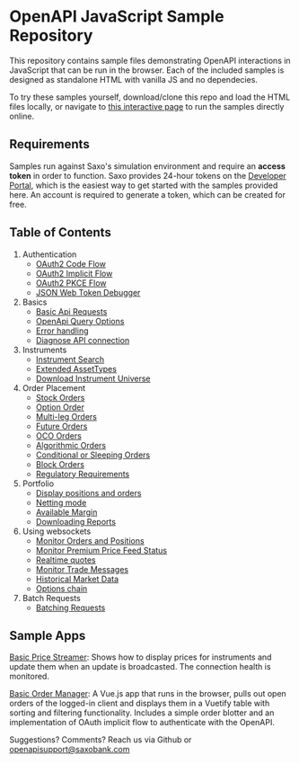 # OpenAPI JavaScript Sample Repository

This repository contains sample files demonstrating OpenAPI interactions in JavaScript that can be run in the browser. Each of the included samples is designed as standalone HTML with vanilla JS and no dependecies.

To try these samples yourself, download/clone this repo and load the HTML files locally, or navigate to [this interactive page](https://saxobank.github.io/openapi-samples-js/) to run the samples directly online.

## Requirements

Samples run against Saxo's simulation environment and require an **access token** in order to function. Saxo provides 24-hour tokens on the [Developer Portal](https://www.developer.saxo/openapi/token/), which is the easiest way to get started with the samples provided here. An account is required to generate a token, which can be created for free.

## Table of Contents

1. Authentication
   - [OAuth2 Code Flow](authentication/oauth2-code-flow)
   - [OAuth2 Implicit Flow](authentication/oauth2-implicit-flow)
   - [OAuth2 PKCE Flow ](authentication/oauth2-pkce-flow)
   - [JSON Web Token Debugger](authentication/token-explained/)
2. Basics
   - [Basic Api Requests](basics/user-info)
   - [OpenApi Query Options](basics/query-options)
   - [Error handling](error-handling)
   - [Diagnose API connection](basics/diagnostics)
3. Instruments
   - [Instrument Search](instruments/instrument-search)
   - [Extended AssetTypes](instruments/extended-assettypes)
   - [Download Instrument Universe](instruments/instrument-retrieval)
4. Order Placement
   - [Stock Orders](orders/stocks)
   - [Option Order](orders/options)
   - [Multi-leg Orders](orders/option-strategies)
   - [Future Orders](orders/futures)
   - [OCO Orders](orders/oco-orders)
   - [Algorithmic Orders](orders/algo-orders)
   - [Conditional or Sleeping Orders](orders/conditional-orders)
   - [Block Orders](orders/block-orders)
   - [Regulatory Requirements](orders/regulatory-requirements)
5. Portfolio
   - [Display positions and orders](portfolio/positions-orders)
   - [Netting mode](portfolio/netting)
   - [Available Margin](portfolio/margin)
   - [Downloading Reports](portfolio/download-reports)
6. Using websockets
   - [Monitor Orders and Positions](websockets/order-events-monitoring)
   - [Monitor Premium Price Feed Status](websockets/primary-monitoring)
   - [Realtime quotes](websockets/realtime-quotes)
   - [Monitor Trade Messages](websockets/trade-messages)
   - [Historical Market Data](websockets/historical-market-data)
   - [Options chain](websockets/options-chain)
7. Batch Requests
   - [Batching Requests](batch-request)

## Sample Apps

[Basic Price Streamer](sample-apps/realtime-quotes/): Shows how to display prices for instruments and update them when an update is broadcasted. The connection health is monitored.

[Basic Order Manager](sample-apps/basic-order-manager/): A Vue.js app that runs in the browser, pulls out open orders of the logged-in client and displays them in a Vuetify table with sorting and filtering functionality. Includes a simple order blotter and an implementation of OAuth implicit flow to authenticate with the OpenAPI.

Suggestions? Comments? Reach us via Github or openapisupport@saxobank.com
